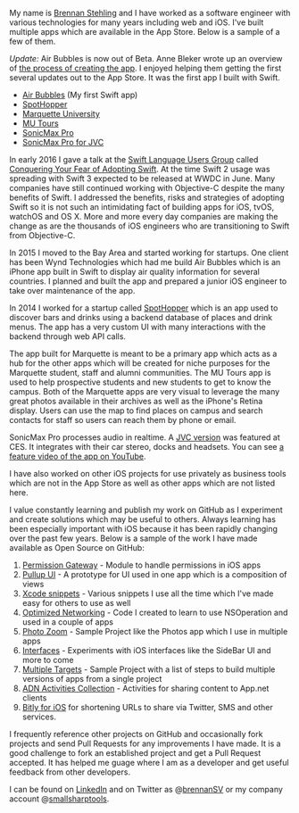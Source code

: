 My name is [Brennan Stehling](http://www.linkedin.com/in/smallsharptools/) and I have worked as a software engineer with various technologies for many years including web and iOS. I've built multiple apps which are available in the App Store. Below is a sample of a few of them.

*Update:* Air Bubbles is now out of Beta. Anne Bleker wrote up an overview of 
[the process of creating the app](https://medium.com/@annableker/how-we-built-an-air-quality-app-and-why-it-was-harder-than-we-thought-1a6d756798e#.9l118tl1s). I enjoyed helping them getting the first several updates out to
the App Store. It was the first app I built with Swift.

* [Air Bubbles](https://itunes.apple.com/us/app/air-bubbles-air-quality-in/id1048903719?mt=8) (My first Swift app)
* [SpotHopper](https://itunes.apple.com/us/app/spothopper/id853828436?mt=8)
* [Marquette University](https://itunes.apple.com/us/app/marquette-university/id530216413?mt=8)
* [MU Tours](https://itunes.apple.com/us/app/mu-tours/id630099239?mt=8)
* [SonicMax Pro](https://itunes.apple.com/us/app/sonicmax-pro/id478366186?mt=8)
* [SonicMax Pro for JVC](https://itunes.apple.com/us/app/sonicmax-pro-for-jvc/id496329233?mt=8)

In early 2016 I gave a talk at the [Swift Language Users Group](http://www.meetup.com/swift-language/) called [Conquering Your Fear of Adopting Swift](https://realm.io/news/slug-brennan-stehling-conquering-fear-adopting-swift/). At the time Swift 2 usage was spreading with Swift 3 expected to be released at WWDC in June. Many companies have still continued working with Objective-C despite the many benefits of Swift. I addressed the benefits, risks and strategies of adopting Swift so it is not such an intimidating fact of building apps for iOS, tvOS, watchOS and OS X. More and more every day companies are making the change as are the thousands of iOS engineers who are transitioning to Swift from Objective-C.

In 2015 I moved to the Bay Area and started working for startups. One client has been Wynd Technologies which had me build Air Bubbles which is an iPhone app built in Swift to display air quality information for several countries. I planned and built the app and prepared a junior iOS engineer to take over maintenance of the app.

In 2014 I worked for a startup called [SpotHopper](http://www.spothopperapp.com) which is an app used to discover bars and drinks using a backend database of places and drink menus. The app has a very custom UI with many interactions with the backend through web API calls.

The app built for Marquette is meant to be a primary app which acts as a hub for the other apps which will be created for niche purposes for the Marquette student, staff and alumni communities. The MU Tours app is used to help prospective students and new students to get to know the campus. Both of the Marquette apps are very visual to leverage the many great photos available in their archives as well as the iPhone's Retina display. Users can use the map to find places on campus and search contacts for staff so users can reach them by phone or email.

SonicMax Pro processes audio in realtime. A [JVC version](http://sonicmax.jvc.com/) was featured at CES. It integrates with their car stereo, docks and headsets.  You can see [a feature video of the app on YouTube](http://www.youtube.com/watch?v=EQXp5PGolRg).

I have also worked on other iOS projects for  use privately as business tools which are not in the App Store as well as other apps which are not listed here.

I value constantly learning and publish my work on GitHub as I experiment and create solutions which may be useful to others. Always learning has been especially important with iOS because it has been rapidly changing over the past few years. Below is a sample of the work I have made available as Open Source on GitHub:

1. [Permission Gateway](https://github.com/brennanMKE/PermissionGateway) - Module to handle permissions in iOS apps
1. [Pullup UI](https://github.com/brennanMKE/pullup) - A prototype for UI used in one app which is a composition of views
1. [Xcode snippets](https://github.com/brennanMKE/Xcode4CodeSnippets) - Various snippets I use all the time which I've made easy for others to use as well
1. [Optimized Networking](https://github.com/brennanMKE/OptimizedNetworking) - Code I created to learn to use NSOperation and used in a couple of apps
1. [Photo Zoom](https://github.com/brennanMKE/PhotoZoom) - Sample Project like the Photos app which I use in multiple apps 
1. [Interfaces](https://github.com/brennanMKE/Interfaces) - Experiments with iOS interfaces like the SideBar UI and more to come
1. [Multiple Targets](https://github.com/brennanMKE/MultipleTargets) - Sample Project with a list of steps to build multiple versions of apps from a single project
1. [ADN Activities Collection](https://github.com/brennanMKE/ADNActivityCollection) - Activities for sharing content to App.net clients
1. [Bitly for iOS](https://github.com/brennanMKE/BitlyForiOS) for shortening URLs to share via Twitter, SMS and other services.

I frequently reference other projects on GitHub and occasionally fork projects and send Pull Requests for any improvements I have made. It is a good challenge to fork an established project and get a Pull Request accepted. It has helped me guage where I am as a developer and get useful feedback from other developers.

I can be found on [LinkedIn](http://www.linkedin.com/in/smallsharptools/) and on Twitter as @[brennanSV](https://twitter.com/brennanSV) or my company account @[smallsharptools](https://twitter.com/smallsharptools).
